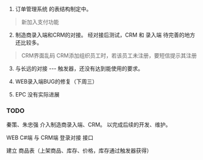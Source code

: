 1. 订单管理系统 的表结构制定中。
> 新加入支付功能

2. 制造商录入端和CRM的对接。 经对接后测试，CRM 和 录入端 待完善的地方还比较多。
> CRM界面乱码
> CRM添加组织员工时，若该员工未注册，要短信提示其注册

3. 与长远的对接 --- 触发器，还没有达到能使用的要求。

4. WEB录入端BUG的修复（下周三）

5. EPC 没有实际进展

### TODO

秦策、朱忠强 介入制造商录入端、CRM。 以完成后续的开发、维护。

WEB C#端 与 CRM端 登录对接 接口

建立 商品表（上架商品、库存、价格，库存通过触发器获得）
